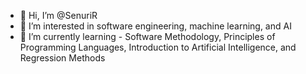 - 👋 Hi, I’m @SenuriR
- 👀 I’m interested in software engineering, machine learning, and AI
- 🌱 I’m currently learning - Software Methodology, Principles of Programming Languages, Introduction to Artificial Intelligence, and Regression Methods

<!---
SenuriR/SenuriR is a ✨ special ✨ repository because its `README.md` (this file) appears on your GitHub profile.
You can click the Preview link to take a look at your changes.
--->
